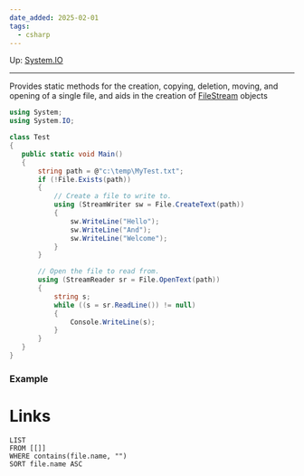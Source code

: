 ```yaml
---
date_added: 2025-02-01
tags:
  - csharp
---
```

Up: [System.IO](System.IO.md)
___
 Provides static methods for the creation, copying, deletion, moving, and opening of a single file, and aids in the creation of [FileStream](FileStream.md) objects
 ```cs
 using System;
using System.IO;

class Test
{
    public static void Main()
    {
        string path = @"c:\temp\MyTest.txt";
        if (!File.Exists(path))
        {
            // Create a file to write to.
            using (StreamWriter sw = File.CreateText(path))
            {
                sw.WriteLine("Hello");
                sw.WriteLine("And");
                sw.WriteLine("Welcome");
            }
        }

        // Open the file to read from.
        using (StreamReader sr = File.OpenText(path))
        {
            string s;
            while ((s = sr.ReadLine()) != null)
            {
                Console.WriteLine(s);
            }
        }
    }
}
```
### Example
# Links
```dataview
LIST
FROM [[]]
WHERE contains(file.name, "")
SORT file.name ASC
```
